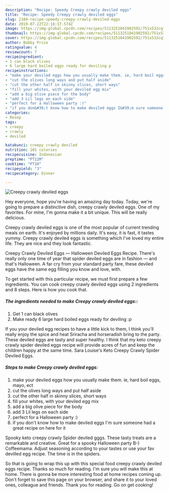 ```yaml
---
description: "Recipe: Speedy Creepy crawly deviled eggs"
title: "Recipe: Speedy Creepy crawly deviled eggs"
slug: 2104-recipe-speedy-creepy-crawly-deviled-eggs
date: 2019-07-22T22:18:17.574Z
image: https://img-global.cpcdn.com/recipes/5113251041902592/751x532cq70/creepy-crawly-deviled-eggs-recipe-main-photo.jpg
thumbnail: https://img-global.cpcdn.com/recipes/5113251041902592/751x532cq70/creepy-crawly-deviled-eggs-recipe-main-photo.jpg
cover: https://img-global.cpcdn.com/recipes/5113251041902592/751x532cq70/creepy-crawly-deviled-eggs-recipe-main-photo.jpg
author: Bobby Price
ratingvalue: 4
reviewcount: 7
recipeingredient:
- 1 can black olives
- 6 large hard boiled eggs ready for deviling p
recipeinstructions:
- "make your deviled eggs how you usually make them. ie, hard boil eggs, mayo, ect"
- "cut the olives long ways and put half aside"
- "cut the other half in skinny slices, short ways"
- "fill your whites, with your deviled egg mix"
- "add a big olive piece for the body"
- "add 3 Lil legs on each side"
- "perfect for a Halloween party :)"
- "if you don&#39;t know how to make deviled eggs I&#39;m sure someone had a great recipe on here for it"
categories:
- Resep
tags:
- creepy
- crawly
- deviled

katakunci: creepy crawly deviled
nutrition: 101 calories
recipecuisine: Indonesian
preptime: "PT12M"
cooktime: "PT1H"
recipeyield: "3"
recipecategory: Dinner

---
```



![Creepy crawly deviled eggs](https://img-global.cpcdn.com/recipes/5113251041902592/751x532cq70/creepy-crawly-deviled-eggs-recipe-main-photo.jpg)

Hey everyone, hope you're having an amazing day today. Today, we're going to prepare a distinctive dish, creepy crawly deviled eggs. One of my favorites. For mine, I'm gonna make it a bit unique. This will be really delicious.

Creepy crawly deviled eggs is one of the most popular of current trending meals on earth. It's enjoyed by millions daily. It's easy, it is fast, it tastes yummy. Creepy crawly deviled eggs is something which I've loved my entire life. They are nice and they look fantastic.

Creepy Crawly Deviled Eggs — Halloween Deviled Eggs Recipe. There&#39;s really only one time of year that spider deviled eggs are in fashion — and that&#39;s Halloween. A far cry from your standard party fare, these deviled eggs have the same egg filling you know and love, with.


To get started with this particular recipe, we must first prepare a few ingredients. You can cook creepy crawly deviled eggs using 2 ingredients and 8 steps. Here is how you cook that.

##### The ingredients needed to make Creepy crawly deviled eggs::

1. Get 1 can black olives
1. Make ready 6 large hard boiled eggs ready for deviling :p


If you your deviled egg recipes to have a little kick to them, I think you&#39;ll really enjoy the spice and heat Sriracha and horseradish bring to the party. These deviled eggs are tasty and super healthy. I think that my keto creepy crawly spider deviled eggs recipe will provide acres of fun and keep the children happy at the same time. Sara Louise&#39;s Keto Creepy Crawly Spider Deviled Eggs. 

##### Steps to make Creepy crawly deviled eggs:

1. make your deviled eggs how you usually make them. ie, hard boil eggs, mayo, ect
1. cut the olives long ways and put half aside
1. cut the other half in skinny slices, short ways
1. fill your whites, with your deviled egg mix
1. add a big olive piece for the body
1. add 3 Lil legs on each side
1. perfect for a Halloween party :)
1. if you don&#39;t know how to make deviled eggs I&#39;m sure someone had a great recipe on here for it


Spooky keto creepy crawly Spider deviled gggs. These tasty treats are a remarkable and creative. Great for a spooky Halloween party B-) Coffeemama. Adjust seasoning according to your tastes or use your fav devilled egg recipe. The time is in the spiders. 

So that is going to wrap this up with this special food creepy crawly deviled eggs recipe. Thanks so much for reading. I'm sure you will make this at home. There is gonna be more interesting food at home recipes coming up. Don't forget to save this page on your browser, and share it to your loved ones, colleague and friends. Thank you for reading. Go on get cooking!
